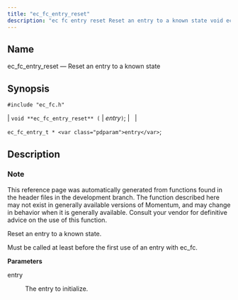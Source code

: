```yaml
---
title: "ec_fc_entry_reset"
description: "ec fc entry reset Reset an entry to a known state void ec fc entry reset entry ec fc entry t entry This reference page was automatically generated from functions found in the header files in the development branch The function described here may not exist in generally available versions..."
---
```


<a name="apis.ec_fc_entry_reset"></a> 
## Name

ec_fc_entry_reset — Reset an entry to a known state

## Synopsis

`#include "ec_fc.h"`

| `void **ec_fc_entry_reset** (` | <var class="pdparam">entry</var>`)`; |   |

`ec_fc_entry_t * <var class="pdparam">entry</var>`;<a name="idp52155376"></a> 
## Description

### Note

This reference page was automatically generated from functions found in the header files in the development branch. The function described here may not exist in generally available versions of Momentum, and may change in behavior when it is generally available. Consult your vendor for definitive advice on the use of this function.

Reset an entry to a known state.

Must be called at least before the first use of an entry with ec_fc.

**<a name="idp52158752"></a> Parameters**

<dl class="variablelist">

<dt>entry</dt>

<dd>

The entry to initialize.

</dd>

</dl>